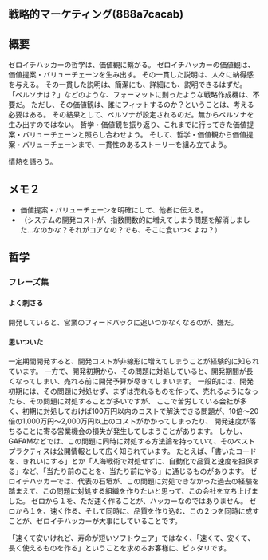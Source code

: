 戦略的マーケティング(888a7cacab)
---

## 概要
ゼロイチハッカーの哲学は、価値観に繋がる。
ゼロイチハッカーの価値観は、価値提案・バリューチェーンを生み出す。
その一貫した説明は、人々に納得感を与える。
その一貫した説明は、簡潔にも、詳細にも、説明できるはずだ。
「ペルソナは？」などのような、フォーマットに則ったような戦略作成機は、不要だ。
ただし、その価値観は、誰にフィットするのか？ということは、考える必要はある。
その結果として、ペルソナが設定されるのだ。無からペルソナを生み出すのではない。
哲学・価値観を振り返り、これまでに行ってきた価値提案・バリューチェーンと照らし合わせよう。
そして、哲学・価値観から価値提案・バリューチェーンまで、一貫性のあるストーリーを組み立てよう。

情熱を語ろう。

## メモ２
- 価値提案・バリューチェーンを明確にして、他者に伝える。
- （システムの開発コストが、指数関数的に増えてしまう問題を解消しました...なのかな？それがコアなの？でも、そこに食いつくよね？）

## 哲学
### フレーズ集
#### よく刺さる
開発していると、営業のフィードバックに追いつかなくなるのが、嫌だ。
#### 思いついた
一定期間開発すると、開発コストが非線形に増えてしまうことが経験的に知られています。
一方で、開発初期から、その問題に対処していると、開発期間が長くなってしまい、売れる前に開発予算が尽きてしまいます。
一般的には、開発初期には、その問題に対処せず、まずは売れるものを作って、売れるようになったら、その問題に対処することが多いですが、
ここで苦労している会社が多く、初期に対処しておけば100万円以内のコストで解決できる問題が、10倍〜20倍の1,000万円〜2,000万円以上のコストがかかってしまったり、
開発速度が落ちることに寄る営業機会の損失が発生してしまうことがあります。
しかし、GAFAMなどでは、この問題に同時に対処する方法論を持っていて、そのベストプラクティスは公開情報として広く知られています。
たとえば、「書いたコードを、きれいにする」とか「人海戦術で対処せずに、自動化で品質と速度を担保する」など、「当たり前のことを、当たり前にやる」に通じるものがあります。
ゼロイチハッカーでは、代表の石垣が、この問題に対処できなかった過去の経験を踏まえて、この問題に対処する組織を作りたいと思って、この会社を立ち上げました。
ゼロから１を、ただ速く作ることが、ハッカーなのではありません。
ゼロから１を、速く作る、そして同時に、品質を作り込む、この２つを同時に成すことが、ゼロイチハッカーが大事にしていることです。

「速くて安いけれど、寿命が短いソフトウェア」ではなく、「速くて、安くて、長く使えるものを作る」ということを求めるお客様に、ピッタリです。





